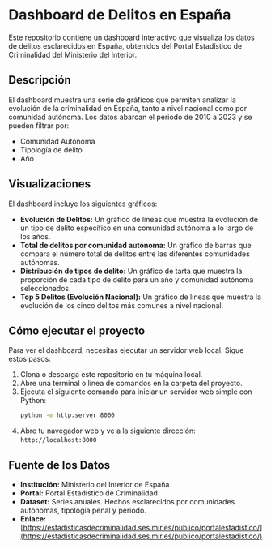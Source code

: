 # Dashboard de Delitos en España

Este repositorio contiene un dashboard interactivo que visualiza los datos de delitos esclarecidos en España, obtenidos del Portal Estadístico de Criminalidad del Ministerio del Interior.

## Descripción

El dashboard muestra una serie de gráficos que permiten analizar la evolución de la criminalidad en España, tanto a nivel nacional como por comunidad autónoma. Los datos abarcan el periodo de 2010 a 2023 y se pueden filtrar por:

- Comunidad Autónoma
- Tipología de delito
- Año

## Visualizaciones

El dashboard incluye los siguientes gráficos:

- **Evolución de Delitos:** Un gráfico de líneas que muestra la evolución de un tipo de delito específico en una comunidad autónoma a lo largo de los años.
- **Total de delitos por comunidad autónoma:** Un gráfico de barras que compara el número total de delitos entre las diferentes comunidades autónomas.
- **Distribución de tipos de delito:** Un gráfico de tarta que muestra la proporción de cada tipo de delito para un año y comunidad autónoma seleccionados.
- **Top 5 Delitos (Evolución Nacional):** Un gráfico de líneas que muestra la evolución de los cinco delitos más comunes a nivel nacional.

## Cómo ejecutar el proyecto

Para ver el dashboard, necesitas ejecutar un servidor web local. Sigue estos pasos:

1. Clona o descarga este repositorio en tu máquina local.
2. Abre una terminal o línea de comandos en la carpeta del proyecto.
3. Ejecuta el siguiente comando para iniciar un servidor web simple con Python:
   ```bash
   python -m http.server 8000
   ```
4. Abre tu navegador web y ve a la siguiente dirección: `http://localhost:8000`

## Fuente de los Datos

- **Institución:** Ministerio del Interior de España
- **Portal:** Portal Estadístico de Criminalidad
- **Dataset:** Series anuales. Hechos esclarecidos por comunidades autónomas, tipología penal y periodo.
- **Enlace:** [https://estadisticasdecriminalidad.ses.mir.es/publico/portalestadistico/](https://estadisticasdecriminalidad.ses.mir.es/publico/portalestadistico/)
